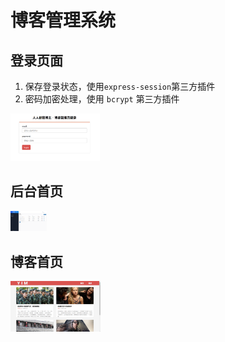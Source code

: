 # 博客管理系统

## 登录页面

1. 保存登录状态，使用`express-session`第三方插件
2. 密码加密处理，使用 `bcrypt` 第三方插件

<img src="./assets/images/login.png" style="zoom:15%;" />

## 后台首页

<img src="./assets/images/home.png" style="zoom:15%;" />

## 博客首页

<img src="./assets/images/index.png" style="zoom:15%;" />